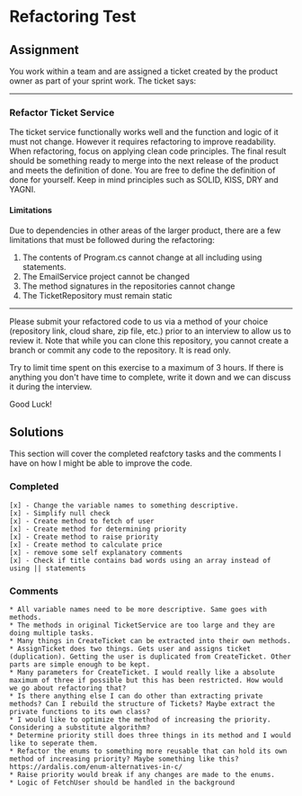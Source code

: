 # Refactoring Test

## Assignment
You work within a team and are assigned a ticket created by the product owner as part of your sprint work.
The ticket says:

---

### Refactor Ticket Service
The ticket service functionally works well and the function and logic of it must not change. However it requires refactoring to improve readability. When refactoring, focus on applying clean code principles. The final result should be something ready to merge into the next release of the product and meets the definition of done. You are free to define the definition of done for yourself.
Keep in mind principles such as SOLID, KISS, DRY and YAGNI.

#### Limitations
Due to dependencies in other areas of the larger product, there are a few limitations that must be followed during the refactoring:

1. The contents of Program.cs cannot change at all including using statements.
2. The EmailService project cannot be changed
3. The method signatures in the repositories cannot change
4. The TicketRepository must remain static

---

Please submit your refactored code to us via a method of your choice (repository link, cloud share, zip file, etc.) prior to an interview to allow us to review it.
Note that while you can clone this repository, you cannot create a branch or commit any code to the repository. It is read only.

Try to limit time spent on this exercise to a maximum of 3 hours. If there is anything you don't have time to complete, write it down and we can discuss it during the interview.

Good Luck!


## Solutions
This section will cover the completed reafctory tasks and the comments I have on how I might be able to improve the code.

### Completed 
    [x] - Change the variable names to something descriptive.
    [x] - Simplify null check
    [x] - Create method to fetch of user
    [x] - Create method for determining priority 
    [x] - Create method to raise priority
    [x] - Create method to calculate price
    [x] - remove some self explanatory comments
    [x] - Check if title contains bad words using an array instead of using || statements

### Comments
    * All variable names need to be more descriptive. Same goes with methods.
    * The methods in original TicketService are too large and they are doing multiple tasks.
    * Many things in CreateTicket can be extracted into their own methods.
    * AssignTicket does two things. Gets user and assigns ticket (duplication). Getting the user is duplicated from CreateTicket. Other parts are simple enough to be kept.
    * Many parameters for CreateTicket. I would really like a absolute maximum of three if possible but this has been restricted. How would we go about refactoring that?
    * Is there anything else I can do other than extracting private methods? Can I rebuild the structure of Tickets? Maybe extract the private functions to its own class?
    * I would like to optimize the method of increasing the priority. Considering a substitute algorithm? 
    * Determine priority still does three things in its method and I would like to seperate them.
    * Refactor the enums to something more reusable that can hold its own method of increasing priority? Maybe something like this? https://ardalis.com/enum-alternatives-in-c/
    * Raise priority would break if any changes are made to the enums.
    * Logic of FetchUser should be handled in the background